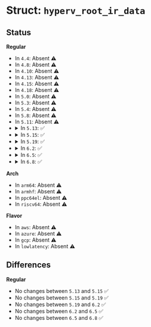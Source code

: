# Struct: <code>hyperv_root_ir_data</code>

## Status
<b>Regular</b>
<ul>
<li>
In <code>4.4</code>: Absent ⚠️
</li>
<li>
In <code>4.8</code>: Absent ⚠️
</li>
<li>
In <code>4.10</code>: Absent ⚠️
</li>
<li>
In <code>4.13</code>: Absent ⚠️
</li>
<li>
In <code>4.15</code>: Absent ⚠️
</li>
<li>
In <code>4.18</code>: Absent ⚠️
</li>
<li>
In <code>5.0</code>: Absent ⚠️
</li>
<li>
In <code>5.3</code>: Absent ⚠️
</li>
<li>
In <code>5.4</code>: Absent ⚠️
</li>
<li>
In <code>5.8</code>: Absent ⚠️
</li>
<li>
In <code>5.11</code>: Absent ⚠️
</li>
<li>
<details>
<summary>In <code>5.13</code>: ✅</summary>

```c
struct hyperv_root_ir_data {
    u8 ioapic_id;
    bool is_level;
    struct hv_interrupt_entry entry;
};
```
</details>
</li>
<li>
<details>
<summary>In <code>5.15</code>: ✅</summary>

```c
struct hyperv_root_ir_data {
    u8 ioapic_id;
    bool is_level;
    struct hv_interrupt_entry entry;
};
```
</details>
</li>
<li>
<details>
<summary>In <code>5.19</code>: ✅</summary>

```c
struct hyperv_root_ir_data {
    u8 ioapic_id;
    bool is_level;
    struct hv_interrupt_entry entry;
};
```
</details>
</li>
<li>
<details>
<summary>In <code>6.2</code>: ✅</summary>

```c
struct hyperv_root_ir_data {
    u8 ioapic_id;
    bool is_level;
    struct hv_interrupt_entry entry;
};
```
</details>
</li>
<li>
<details>
<summary>In <code>6.5</code>: ✅</summary>

```c
struct hyperv_root_ir_data {
    u8 ioapic_id;
    bool is_level;
    struct hv_interrupt_entry entry;
};
```
</details>
</li>
<li>
<details>
<summary>In <code>6.8</code>: ✅</summary>

```c
struct hyperv_root_ir_data {
    u8 ioapic_id;
    bool is_level;
    struct hv_interrupt_entry entry;
};
```
</details>
</li>
</ul>
<b>Arch</b>
<ul>
<li>
In <code>arm64</code>: Absent ⚠️
</li>
<li>
In <code>armhf</code>: Absent ⚠️
</li>
<li>
In <code>ppc64el</code>: Absent ⚠️
</li>
<li>
In <code>riscv64</code>: Absent ⚠️
</li>
</ul>
<b>Flavor</b>
<ul>
<li>
In <code>aws</code>: Absent ⚠️
</li>
<li>
In <code>azure</code>: Absent ⚠️
</li>
<li>
In <code>gcp</code>: Absent ⚠️
</li>
<li>
In <code>lowlatency</code>: Absent ⚠️
</li>
</ul>

## Differences
<b>Regular</b>
<ul>
<li>
No changes between <code>5.13</code> and <code>5.15</code> ✅
</li>
<li>
No changes between <code>5.15</code> and <code>5.19</code> ✅
</li>
<li>
No changes between <code>5.19</code> and <code>6.2</code> ✅
</li>
<li>
No changes between <code>6.2</code> and <code>6.5</code> ✅
</li>
<li>
No changes between <code>6.5</code> and <code>6.8</code> ✅
</li>
</ul>

